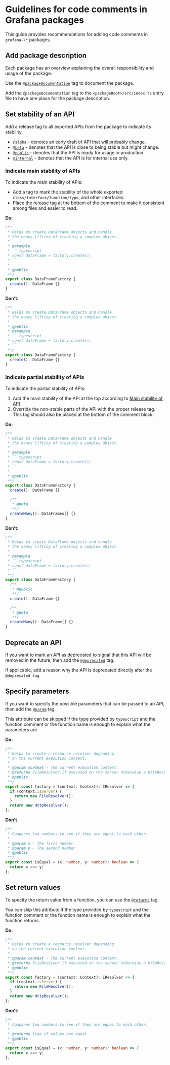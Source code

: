 # Guidelines for code comments in Grafana packages

This guide provides recommendations for adding code comments in `grafana-\*` packages.

## Add package description

Each package has an overview explaining the overall responsibility and usage of the package.

Use the [`@packageDocumentation`](https://api-extractor.com/pages/tsdoc/tag_packagedocumentation/) tag to document the package.

Add the `@packageDocumentation` tag to the `<packageRoot>/src/index.ts` entry file to have one place for the package description.

## Set stability of an API

Add a release tag to all exported APIs from the package to indicate its stability.

- [`@alpha`](https://api-extractor.com/pages/tsdoc/tag_alpha/) - denotes an early draft of API that will probably change.
- [`@beta`](https://api-extractor.com/pages/tsdoc/tag_beta/) - denotes that the API is close to being stable but might change.
- [`@public`](https://api-extractor.com/pages/tsdoc/tag_public/) - denotes that the API is ready for usage in production.
- [`@internal`](https://api-extractor.com/pages/tsdoc/tag_internal/) - denotes that the API is for internal use only.

### Indicate main stability of APIs

To indicate the main stability of APIs:
- Add a tag to mark the stability of the whole exported `class/interface/function/type`, and other interfaces.
- Place the release tag at the bottom of the comment to make it consistent among files and easier to read.

**Do:**

````typescript
/**
 * Helps to create DataFrame objects and handle
 * the heavy lifting of creating a complex object.
 *
 * @example
 * ```typescript
 * const dataFrame = factory.create();
 * ```
 *
 * @public
 **/
export class DataFrameFactory {
  create(): DataFrame {}
}
````

**Don't:**

````typescript
/**
 * Helps to create DataFrame objects and handle
 * the heavy lifting of creating a complex object.
 *
 * @public
 * @example
 * ```typescript
 * const dataFrame = factory.create();
 * ```
 **/
export class DataFrameFactory {
  create(): DataFrame {}
}
````

### Indicate partial stability of APIs

To indicate the partial stability of APIs:

1. Add the main stability of the API at the top according to [Main stability of API](#indicate-main-stability-of-apis).
1. Override the non-stable parts of the API with the proper release tag. This tag should also be placed at the bottom of the comment block.

**Do:**

````typescript
/**
 * Helps to create DataFrame objects and handle
 * the heavy lifting of creating a complex object.
 *
 * @example
 * ```typescript
 * const dataFrame = factory.create();
 * ```
 *
 * @public
 **/
export class DataFrameFactory {
  create(): DataFrame {}

  /**
   * @beta
   **/
  createMany(): DataFrames[] {}
}
````

**Don't:**

````typescript
/**
 * Helps to create DataFrame objects and handle
 * the heavy lifting of creating a complex object.
 *
 * @example
 * ```typescript
 * const dataFrame = factory.create();
 * ```
 **/
export class DataFrameFactory {
  /**
   * @public
   **/
  create(): DataFrame {}

  /**
   * @beta
   **/
  createMany(): DataFrame[] {}
}
````

## Deprecate an API

If you want to mark an API as deprecated to signal that this API will be removed in the future, then add the [`@deprecated`](https://api-extractor.com/pages/tsdoc/tag_deprecated/) tag.

If applicable, add a reason why the API is deprecated directly after the `@deprecated tag`.

## Specify parameters

If you want to specify the possible parameters that can be passed to an API, then add the [`@param`](https://api-extractor.com/pages/tsdoc/tag_param/) tag.

This attribute can be skipped if the type provided by `typescript` and the function comment or the function name is enough to explain what the parameters are.

**Do:**

```typescript
/**
 * Helps to create a resource resolver depending
 * on the current execution context.
 *
 * @param context - The current execution context.
 * @returns FileResolver if executed on the server otherwise a HttpResolver.
 * @public
 **/
export const factory = (context: Context): IResolver => {
  if (context.isServer) {
    return new FileResolver();
  }
  return new HttpResolver();
};
```

**Don't**

```typescript
/**
 * Compares two numbers to see if they are equal to each other.
 *
 * @param x - The first number
 * @param y - The second number
 * @public
 **/
export const isEqual = (x: number, y: number): boolean => {
  return x === y;
};
```

## Set return values

To specify the return value from a function, you can use the [`@returns`](https://api-extractor.com/pages/tsdoc/tag_returns/) tag.

You can skip this attribute if the type provided by `typescript` and the function comment or the function name is enough to explain what the function returns.

**Do:**

```typescript
/**
 * Helps to create a resource resolver depending
 * on the current execution context.
 *
 * @param context - The current execution context.
 * @returns FileResolver if executed on the server otherwise a HttpResolver.
 * @public
 **/
export const factory = (context: Context): IResolver => {
  if (context.isServer) {
    return new FileResolver();
  }
  return new HttpResolver();
};
```

**Don't:**

```typescript
/**
 * Compares two numbers to see if they are equal to each other.
 *
 * @returns true if values are equal
 * @public
 **/
export const isEqual = (x: number, y: number): boolean => {
  return x === y;
};
```
